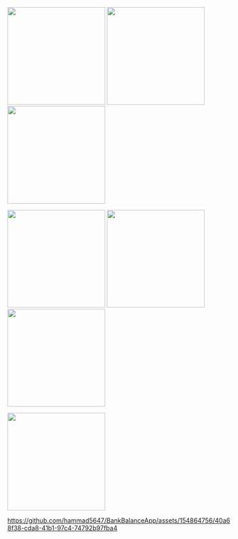 <p>
  <image src="https://github.com/hammad5647/BankBalanceApp/assets/154864756/d2b82ed4-b2cd-4051-b0c7-808598b43ef4" width="220px"/>
  <image src="https://github.com/hammad5647/BankBalanceApp/assets/154864756/22c22217-3b64-42a1-8f2a-2b8250793152" width="220px"/>
  <image src="https://github.com/hammad5647/BankBalanceApp/assets/154864756/46cfc8ba-d1b1-4fce-b009-797a0671ac5c" width="220px"/>
</p>
<p>
  <image src="https://github.com/hammad5647/BankBalanceApp/assets/154864756/d8df6053-64b5-42bc-a199-54d295096c7e" width="220px"/>
  <image src="https://github.com/hammad5647/BankBalanceApp/assets/154864756/82fb95c2-a475-409c-8ced-0d894fd8a3fa" width="220px"/>
  <image src="https://github.com/hammad5647/BankBalanceApp/assets/154864756/24f02565-1bee-4a6d-a3a3-1ab85be2337a" width="220px"/>
</p>
<p>
  <image src="https://github.com/hammad5647/BankBalanceApp/assets/154864756/f3e192a0-3618-4d51-973f-6381f4730b00" width="220px"/>
  
</p>


https://github.com/hammad5647/BankBalanceApp/assets/154864756/40a68f38-cda8-41b1-97c4-74792b97fba4

